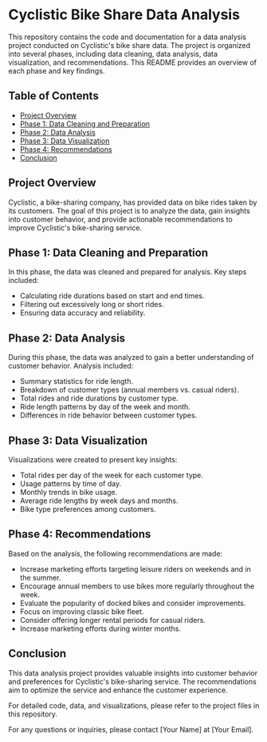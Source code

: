 # Cyclistic Bike Share Data Analysis

This repository contains the code and documentation for a data analysis project conducted on Cyclistic's bike share data. The project is organized into several phases, including data cleaning, data analysis, data visualization, and recommendations. This README provides an overview of each phase and key findings.

## Table of Contents

- [Project Overview](#project-overview)
- [Phase 1: Data Cleaning and Preparation](#phase-1-data-cleaning-and-preparation)
- [Phase 2: Data Analysis](#phase-2-data-analysis)
- [Phase 3: Data Visualization](#phase-3-data-visualization)
- [Phase 4: Recommendations](#phase-4-recommendations)
- [Conclusion](#conclusion)

## Project Overview

Cyclistic, a bike-sharing company, has provided data on bike rides taken by its customers. The goal of this project is to analyze the data, gain insights into customer behavior, and provide actionable recommendations to improve Cyclistic's bike-sharing service.

## Phase 1: Data Cleaning and Preparation

In this phase, the data was cleaned and prepared for analysis. Key steps included:
- Calculating ride durations based on start and end times.
- Filtering out excessively long or short rides.
- Ensuring data accuracy and reliability.

## Phase 2: Data Analysis

During this phase, the data was analyzed to gain a better understanding of customer behavior. Analysis included:
- Summary statistics for ride length.
- Breakdown of customer types (annual members vs. casual riders).
- Total rides and ride durations by customer type.
- Ride length patterns by day of the week and month.
- Differences in ride behavior between customer types.

## Phase 3: Data Visualization

Visualizations were created to present key insights:
- Total rides per day of the week for each customer type.
- Usage patterns by time of day.
- Monthly trends in bike usage.
- Average ride lengths by week days and months.
- Bike type preferences among customers.

## Phase 4: Recommendations

Based on the analysis, the following recommendations are made:
- Increase marketing efforts targeting leisure riders on weekends and in the summer.
- Encourage annual members to use bikes more regularly throughout the week.
- Evaluate the popularity of docked bikes and consider improvements.
- Focus on improving classic bike fleet.
- Consider offering longer rental periods for casual riders.
- Increase marketing efforts during winter months.

## Conclusion

This data analysis project provides valuable insights into customer behavior and preferences for Cyclistic's bike-sharing service. The recommendations aim to optimize the service and enhance the customer experience.

For detailed code, data, and visualizations, please refer to the project files in this repository.

For any questions or inquiries, please contact [Your Name] at [Your Email].

